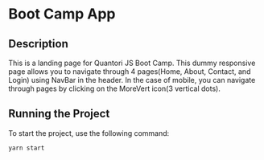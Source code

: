# Boot Camp App

## Description
This is a landing page for Quantori JS Boot Camp. This dummy responsive page allows you to navigate through 4 pages(Home, About, Contact, and Login) using NavBar in the header. In the case of mobile, you can navigate through pages by clicking on the MoreVert icon(3 vertical dots).

## Running the Project

To start the project, use the following command:

```bash
yarn start

